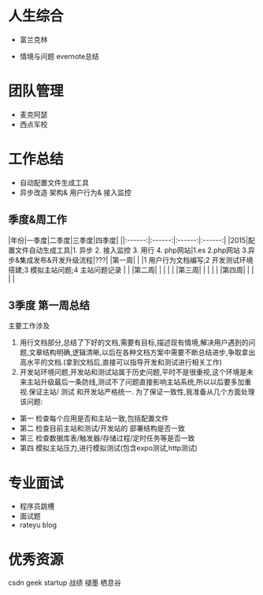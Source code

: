 # 人生综合

- 富兰克林

- 情境与问题 evernote总结

# 团队管理

- 麦克阿瑟
- 西点军校

# 工作总结

- 自动配置文件生成工具
- 异步改造 架构& 用户行为& 接入监控


## 季度&周工作

|年份|一季度|二季度|三季度|四季度|
||:------:|:------:|:------:|:------:|
|2015|配置文件自动生成工具|1. 异步 2. 接入监控 3. 用行 4. php网站|1.es 2.php网站 3.异步&集成发布&开发升级流程|???|
|第一周| | |1 用户行为文档编写;2 开发测试环境搭建;3 模拟主站问题;4 主站问题记录 | |
|第二周| | | | |
|第三周| | | | |
|第四周| | | | |

## 3季度 第一周总结
主要工作涉及

1. 用行文档部分,总结了下好的文档,需要有目标,描述现有情境,解决用户遇到的问题,文章结构明确,逻辑清晰,以后在各种文档方案中需要不断总结进步,争取拿出高水平的文档.(拿到文档后,直接可以指导开发和测试进行相关工作)
2. 开发站环境问题,开发站和测试站属于历史问题,平时不是很重视,这个环境是未来主站升级最后一条防线,测试不了问题直接影响主站系统,所以以后要多加重视.保证主站/ 测试 和开发站严格统一. 为了保证一致性,我准备从几个方面处理该问题:

+ 第一 检查每个应用是否和主站一致,包括配置文件
+ 第二 检查目前主站和测试/开发站的 部署结构是否一致
+ 第三 检查数据库表/触发器/存储过程/定时任务等是否一致
+ 第四 模拟主站压力,进行模拟测试(包含expo测试,http测试)


# 专业面试
- 程序员跳槽
- 面试题
- rateyu blog

# 优秀资源
csdn geek
startup
战绩
褪墨
栖息谷
